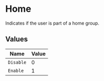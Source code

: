 # Home

Indicates if the user is part of a home group.


## Values

| Name      | Value     |
| --------- | --------- |
| `Disable` | 0         |
| `Enable`  | 1         |